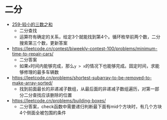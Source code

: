 # 二分
- [259-较小的三数之和](https://leetcode.cn/problems/3sum-smaller/)
    - 二分查找
    - 运算符有确定的关系，给定3个就能找到第4个。循环枚举前两个数，二分搜索第三个数，更新答案
- https://leetcode.cn/contest/biweekly-contest-100/problems/minimum-time-to-repair-cars/
    - 二分答案
    - 如果`x`时间内能够完成，那么`y > x`的情况下也能够完成。固定时间，求能够修理的最多车辆数
- https://leetcode.cn/problems/shortest-subarray-to-be-removed-to-make-array-sorted/
    - 找到前面最长的非递减子数组，从最后面的非递减子数组遍历，对第一部分二分查找应该删除的位置
- https://leetcode.cn/problems/building-boxes/
    - 二分答案，check函数中需要递归判断最下面有mid个方块时，有几个方块4个侧面全被包围的条件